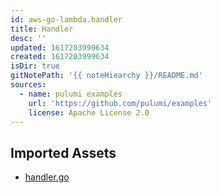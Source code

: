 ```yaml
---
id: aws-go-lambda.handler
title: Handler
desc: ''
updated: 1617203999634
created: 1617203999634
isDir: true
gitNotePath: '{{ noteHiearchy }}/README.md'
sources:
  - name: pulumi examples
    url: 'https://github.com/pulumi/examples'
    license: Apache License 2.0
---
```

## Imported Assets

- [handler.go](/assets/handler.go)

